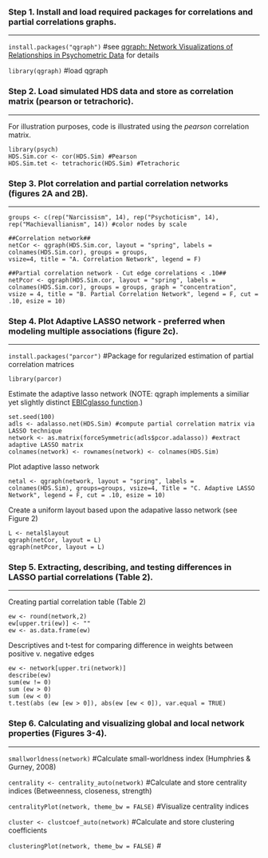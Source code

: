 ### Step 1. Install and load required packages for correlations and partial correlations graphs.
------
`install.packages("qgraph")` #see [qgraph: Network Visualizations of Relationships in Psychometric Data](http://www.jstatsoft.org/v48/i04/) for details 

`library(qgraph)` #load qgraph

### Step 2. Load simulated HDS data and store as correlation matrix (pearson or tetrachoric).
------
For illustration purposes, code is illustrated using the *pearson* correlation matrix.

```Rouge
library(psych)
HDS.Sim.cor <- cor(HDS.Sim) #Pearson
HDS.Sim.tet <- tetrachoric(HDS.Sim) #Tetrachoric
```

### Step 3. Plot correlation and partial correlation networks (figures 2A and 2B).
------
```Rouge
groups <- c(rep("Narcissism", 14), rep("Psychoticism", 14), rep("Machievallianism", 14)) #color nodes by scale

##Correlation network##
netCor <- qgraph(HDS.Sim.cor, layout = "spring", labels = colnames(HDS.Sim.cor), groups = groups, 
vsize=4, title = "A. Correlation Network", legend = F)

##Partial correlation network - Cut edge correlations < .10##
netPcor <- qgraph(HDS.Sim.cor, layout = "spring", labels = colnames(HDS.Sim.cor), groups = groups, graph = "concentration", 
vsize = 4, title = "B. Partial Correlation Network", legend = F, cut = .10, esize = 10)
```

### Step 4. Plot Adaptive LASSO network - preferred when modeling multiple associations (figure 2c).
------
`install.packages("parcor")` #Package for regularized estimation of partial correlation matrices

`library(parcor)`

Estimate the adaptive lasso network (NOTE: qgraph implements a similiar yet slightly distinct [EBICglasso function](http://psychosystems.org/forums/topic/ebicglasso-lambda-values/).) 

```Rouge
set.seed(100)
adls <- adalasso.net(HDS.Sim) #compute partial correlation matrix via LASSO technique
network <- as.matrix(forceSymmetric(adls$pcor.adalasso)) #extract adaptive LASSO matrix
colnames(network) <- rownames(network) <- colnames(HDS.Sim)
```

Plot adaptive lasso network
```Rouge
netal <- qgraph(network, layout = "spring", labels = colnames(HDS.Sim), groups=groups, vsize=4, Title = "C. Adaptive LASSO Network", legend = F, cut = .10, esize = 10)
```

Create a uniform layout based upon the adapative lasso network (see Figure 2)
```Rouge
L <- netal$layout
qgraph(netCor, layout = L)
qgraph(netPcor, layout = L)
```

### Step 5. Extracting, describing, and testing differences in LASSO partial correlations (Table 2).
------

Creating partial correlation table (Table 2)
```Rouge
ew <- round(network,2)
ew[upper.tri(ew)] <- ""
ew <- as.data.frame(ew)
```

Descriptives and t-test for comparing difference in weights between positive v. negative edges
```
ew <- network[upper.tri(network)]
describe(ew)
sum(ew != 0)
sum (ew > 0)
sum (ew < 0)
t.test(abs (ew [ew > 0]), abs(ew [ew < 0]), var.equal = TRUE)
```

### Step 6. Calculating and visualizing global and local network properties (Figures 3-4).
------

`smallworldness(network)` #Calculate small-worldness index (Humphries & Gurney, 2008) 
                          
`centrality <- centrality_auto(network)` #Calculate and store centrality indices (Betweenness, closeness, strength)

`centralityPlot(network, theme_bw = FALSE)` #Visualize centrality indices

`cluster <- clustcoef_auto(network)` #Calculate and store clustering coefficients

`clusteringPlot(network, theme_bw = FALSE)` #
